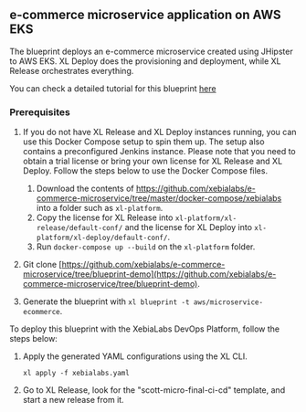 ## e-commerce microservice application on AWS EKS

The blueprint deploys an e-commerce microservice created using JHipster to AWS EKS.
XL Deploy does the provisioning and deployment, while XL Release orchestrates everything.

You can check a detailed tutorial for this blueprint [here](https://docs.xebialabs.com/xl-platform/how-to/deploy-to-aws-using-blueprints.html)

### Prerequisites

1. If you do not have XL Release and XL Deploy instances running, you can use this Docker Compose setup to spin them up. The setup also contains a preconfigured Jenkins instance.
Please note that you need to obtain a trial license or bring your own license for XL Release and XL Deploy. Follow the steps below to use the Docker Compose files.

    1. Download the contents of https://github.com/xebialabs/e-commerce-microservice/tree/master/docker-compose/xebialabs into a folder such as `xl-platform`.
    2. Copy the license for XL Release into `xl-platform/xl-release/default-conf/` and the license for XL Deploy into `xl-platform/xl-deploy/default-conf/`.
    3. Run `docker-compose up --build` on the `xl-platform` folder.

2. Git clone [https://github.com/xebialabs/e-commerce-microservice/tree/blueprint-demo](https://github.com/xebialabs/e-commerce-microservice/tree/blueprint-demo).
3. Generate the blueprint with `xl blueprint -t aws/microservice-ecommerce`.


To deploy this blueprint with the XebiaLabs DevOps Platform, follow the steps below:

1. Apply the generated YAML configurations using the XL CLI.

    ```
    xl apply -f xebialabs.yaml
    ```

2. Go to XL Release, look for the "scott-micro-final-ci-cd" template, and start a new release from it.